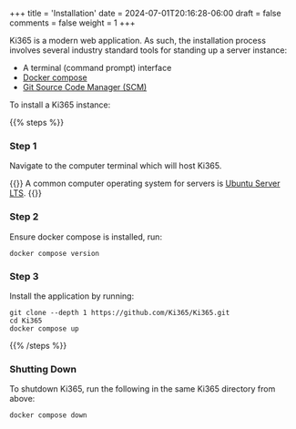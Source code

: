 +++
title = 'Installation'
date = 2024-07-01T20:16:28-06:00
draft = false
comments = false
weight = 1
+++

Ki365 is a modern web application. As such, the installation process involves several industry standard tools for standing up a server instance:

- A terminal (command prompt) interface
- [Docker compose](https://www.docker.com/)
- [Git Source Code Manager (SCM)](https://git-scm.com/)

To install a Ki365 instance:

{{% steps %}}

### Step 1

Navigate to the computer terminal which will host Ki365.

{{<callout type="info">}}
A common computer operating system for servers is [Ubuntu Server LTS](https://ubuntu.com/server).
{{</callout>}}

### Step 2

Ensure docker compose is installed, run:

```
docker compose version
```

### Step 3

Install the application by running:

```
git clone --depth 1 https://github.com/Ki365/Ki365.git
cd Ki365
docker compose up
```

{{% /steps %}}

### Shutting Down

To shutdown Ki365, run the following in the same Ki365 directory from above:

```
docker compose down
```
